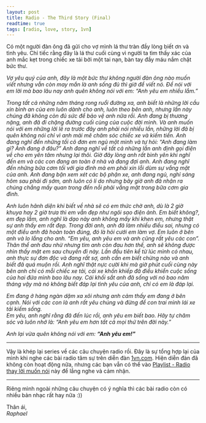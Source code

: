 ```yaml
---
layout: post
title: Radio - The Third Story (Final)
readtime: true
tags: [radio, love, story, 1vn]
---
```


Có một người đàn ông đã gửi cho vợ mình lá thư tràn đầy lòng biết ơn và tình yêu. Chỉ tiếc rằng đây là lá thư cuối cùng vì người ta tìm thấy xác của anh mắc kẹt trong chiếc xe tải bởi một tai nạn, bàn tay đầy máu nắm chặt bức thư.


_Vợ yêu quý của anh, đây là một bức thư không người đàn ông nào muốn viết nhưng vẫn còn may mắn là anh sống đủ thì giờ để viết nó. Để nói với em lời mà bao lâu nay anh quên không nói với em: “Anh yêu em nhiều lắm.”_


_Trong tất cả những năm tháng rong ruổi đường xa, anh biết là những lời cầu xin bình an của em luôn dành cho anh, luôn theo bên anh, nhưng lần này chúng đã không còn đủ sức để bảo vệ anh nữa rồi. Anh đang bị thương nặng, anh đã đi chặng đường cuối cùng của cuộc đời mình. Và anh muốn nói với em những lời lẽ ra trước đây anh phải nói nhiều lần, những lời đã bị quên không nói chỉ vì anh mải mê chăm sóc chiếc xe và kiếm tiền. Anh đang nghĩ đến những tối cô đơn em ngủ một mình và tự hỏi: “Anh đang làm gì? Anh đang ở đâu?” Anh đang nghĩ về tất cả những lần anh định gọi điện về cho em yên tâm nhưng lại thôi. Giờ đây lòng anh rất bình yên khi nghĩ đến em và các con đang an toàn ở nhà và đang đợi anh. Anh đang nghĩ đến những bữa cơm tối với gia đình mà em phải xin lỗi dùm sự vắng mặt của anh. Anh đang bận xem xét các bộ phận xe, anh đang ngủ, nghỉ sáng hôm sau phải đi sớm, anh luôn có lí do nhưng bây giờ anh đã nhận ra chúng chẳng mấy quan trong đến nỗi phải vắng mặt trong bữa cơm gia đình._


_Anh luôn hãnh diện khi biết về nhà sẽ có em thức chờ anh, dù là 2 giờ khuya hay 2 giờ trưa thì em vẫn đẹp như ngôi sao điện ảnh. Em biết không?, em đẹp lắm, anh nghĩ là dạo này anh không mấy khi khen em, nhưng thật sự anh thấy em rất đẹp. Trong đời anh, anh đã làm nhiều điều sai, nhưng có một điều anh đã hoàn toàn đúng, đó là hỏi cưới em làm vợ. Em luôn ở bên anh và lo lắng cho anh. “Em yêu, anh yêu em và anh cũng rất yêu các con”. Thân thể anh đau nhừ nhưng tim anh còn đau hơn thế, anh sẽ không được nhìn thấy mặt em sau chuyến đi này. Lần đầu tiên kể từ lúc mình có nhau, anh thực sự đơn độc và đang rất sợ, anh cần em biết chừng nào và anh biết đã quá muộn rồi. Anh nghĩ thật nực cười khi mà giờ phút cuối cùng này bên anh chỉ có mỗi chiếc xe tải, cái xe khốn khiếp đã điều khiển cuộc sống của hai đứa mình bao lâu nay. Cái khối sắt anh đã sống với nó bao năm tháng vậy mà nó không biết đáp lại tình yêu của anh, chỉ có em là đáp lại._

_Em đang ở hàng ngàn dặm xa xôi nhưng anh cảm thấy em đang ở bên cạnh. Nói với các con là anh rất yêu chúng và đừng để con trai mình lái xe tải kiếm sống.  
Em yêu, anh nghĩ rằng đã đến lúc rồi, anh yêu em biết bao. Hãy tự chăm sóc và luôn nhớ là: “Anh yêu em hơn tất cả mọi thứ trên đời này.”_

_Anh lại vừa quên không nói với em: **“Anh yêu em!"**_

***
Vậy là khép lại series về các câu chuyện radio rồi. Đây là sự tổng hợp lại của mình khi nghe các bài radio tâm sự trên diễn đàn [1vn.com](/#). Hiện diễn đàn đã không còn hoạt động nữa, nhưng các bạn vẫn có thể vào [Playlist - Radio thay lời muốn nói](https://www.nhaccuatui.com/playlist/radio-thay-loi-muon-noi-1vncom-dang-cap-nhat.gJIoAFMplMNO.html?st=5) này để lắng nghe và cảm nhận.

***
Riêng mình ngoài những câu chuyện có ý nghĩa thì các bài radio còn có nhiều bản nhạc rất hay nữa :))

Thân ái,  
_Raphael_